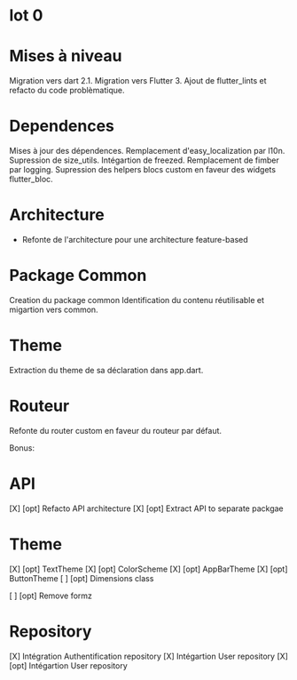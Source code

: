 # lot 0
# Mises à niveau
Migration vers dart 2.1.
Migration vers Flutter 3.
Ajout de flutter_lints et refacto du code problèmatique.

# Dependences
Mises à jour des dépendences.
Remplacement d'easy_localization par l10n.
Supression de size_utils.
Intégartion de freezed.
Remplacement de fimber par logging.
Supression des helpers blocs custom en faveur des widgets flutter_bloc.

# Architecture
- Refonte de l'architecture pour une architecture feature-based

# Package Common
Creation du package common
Identification du contenu réutilisable et migartion vers common.

# Theme
Extraction du theme de sa déclaration dans app.dart.

# Routeur
Refonte du router custom en faveur du routeur par défaut.

Bonus:
# API
[X] [opt] Refacto API architecture
[X] [opt] Extract API to separate packgae

# Theme
[X] [opt] TextTheme
[X] [opt] ColorScheme
[X] [opt] AppBarTheme
[X] [opt] ButtonTheme
[ ] [opt] Dimensions class

[ ] [opt] Remove formz

# Repository
[X] Intégration Authentification repository
[X] Intégartion User repository
[X] [opt] Intégartion User repository